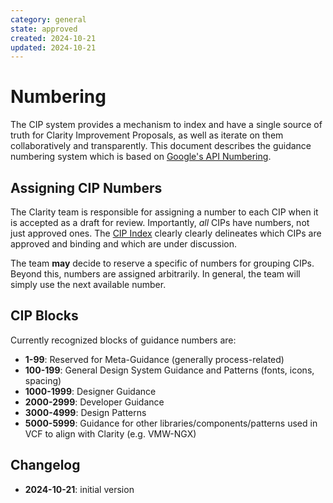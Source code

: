 ```yaml
---
category: general
state: approved
created: 2024-10-21
updated: 2024-10-21
---
```


# Numbering

The CIP system provides a mechanism to index and have a single source of truth for Clarity Improvement Proposals, as
well as iterate on them collaboratively and transparently. This document describes the guidance numbering system which
is based on [Google's API Numbering](https://google.aip.dev/2).

## Assigning CIP Numbers

The Clarity team is responsible for assigning a number to each CIP when it is accepted as a draft for review.
Importantly, _all_ CIPs have numbers, not just approved ones. The [CIP Index](/) clearly clearly delineates which CIPs
are approved and binding and which are under discussion.

The team **may** decide to reserve a specific of numbers for grouping CIPs. Beyond this, numbers are assigned arbitrarily.
In general, the team will simply use the next available number.

## CIP Blocks

Currently recognized blocks of guidance numbers are:

- **1-99**: Reserved for Meta-Guidance (generally process-related)
- **100-199**: General Design System Guidance and Patterns (fonts, icons, spacing)
- **1000-1999**: Designer Guidance
- **2000-2999**: Developer Guidance
- **3000-4999**: Design Patterns
- **5000-5999**: Guidance for other libraries/components/patterns used in VCF to align with Clarity (e.g. VMW-NGX)

## Changelog

- **2024-10-21**: initial version
